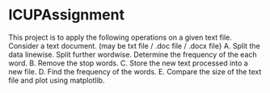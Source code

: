 # ICUPAssignment
This project is to apply the following operations on a given text file.
Consider a text document. (may be txt file / .doc file / .docx file}
A. Split the data linewise. Split further wordwise.  Determine the frequency of the each word. 
B. Remove the stop words.
C. Store the new text processed into a new file.
D. Find the frequency of the words.
E. Compare the size of the text file and plot using matplotlib.
